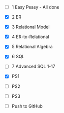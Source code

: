 - [ ] 1 Easy Peasy - All done
- [x] 2 ER
- [x] 3 Relational Model
- [x] 4 ER-to-Relational
- [x] 5 Relational Algebra
- [x] 6 SQL
- [ ] 7 Advanced SQL 1-17

- [x] PS1
- [ ] PS2
- [ ] PS3

- [ ] Push to GitHub
